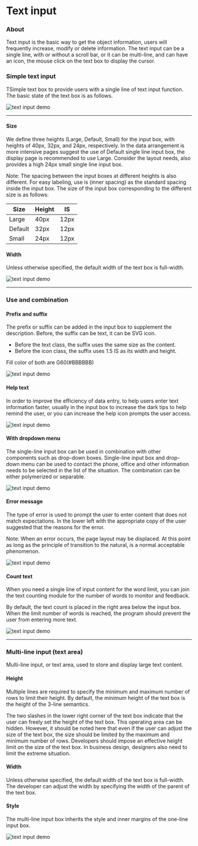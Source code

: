 <div class="guideline buttons">
  <div class="container">
    <h1>Text input</h1>
    <h3>About</h3>
    <p>Text input is the basic way to get the object information, users will frequently increase, modify or delete information.
      The text input can be a single line, with or without a scroll bar, or it can be multi-line, and can have an icon, the
      mouse click on the text box to display the cursor.</p>
    <div class="row">
      <div class="col-md-6">
        <h3>Simple text input</h3>
        <p>TSimple text box to provide users with a single line of text input function. The basic state of the text box is as
          follows.
        </p>
      </div>
      <div class="col-md-6">
        <img src="/static/image/guideline-sc/sc-text-input-simple.svg" alt="text input demo" class="img-responsive">
      </div>
    </div>
    <hr>
    <div class="row">
      <div class="col-md-6">
        <h4>Size</h4>
        <p>We define three heights (Large, Default, Small) for the input box, with heights of 40px, 32px, and 24px, respectively.
          In the data arrangement is more intensive pages suggest the use of Default single line input box, the display page
          is recommended to use Large. Consider the layout needs, also provides a high 24px small single line input box.</p>
        <p class="hint">Note: The spacing between the input boxes at different heights is also different. For easy labeling, use is (inner
          spacing) as the standard spacing inside the input box. The size of the input box corresponding to the different
          size is as follows:</p>
        <table class="table sc">
          <thead>
            <tr>
              <th>Size</th>
              <th>Height</th>
              <th>IS</th>
            </tr>
          </thead>
          <tbody>
            <tr>
              <td>Large</td>
              <td>40px</td>
              <td>12px</td>
            </tr>
            <tr>
              <td>Default</td>
              <td>32px</td>
              <td>12px</td>
            </tr>
            <tr>
              <td>Small</td>
              <td>24px</td>
              <td>12px</td>
            </tr>
          </tbody>
        </table>
        <h4>Width</h4>
        <p>Unless otherwise specified, the default width of the text box is full-width.</p>
      </div>
      <div class="col-md-6">
        <img src="/static/image/guideline-sc/sc-text-input-size.svg" alt="text input demo" class="img-responsive">
      </div>
    </div>
    <hr>
    <h3>Use and combination</h3>
    <div class="row">
      <div class="col-md-6">
        <h4>Prefix and suffix</h4>
        <p>The prefix or suffix can be added in the input box to supplement the description. Before, the suffix can be text,
          it can be SVG icon.</p>
        <ul>
          <li>Before the text class, the suffix uses the same size as the content.</li>
          <li>Before the icon class, the suffix uses 1.5 IS as its width and height.</li>
        </ul>
        <p>Fill color of both are G60(#BBBBBB)</p>
      </div>
      <div class="col-md-6">
        <img src="/static/image/guideline-sc/sc-text-input-prefix.svg" alt="text input demo" class="img-responsive">
      </div>
    </div>
    <div class="row">
      <div class="col-md-6">
        <h4>Help text</h4>
        <p>In order to improve the efficiency of data entry, to help users enter text information faster, usually in the input
          box to increase the dark tips to help remind the user, or you can increase the help icon prompts the user access.</p>
      </div>
      <div class="col-md-6">
        <img src="/static/image/guideline-sc/sc-text-input-help.svg" alt="text input demo" class="img-responsive">
      </div>
    </div>
    <div class="row">
      <div class="col-md-6">
        <h4>With dropdown menu</h4>
        <p>The single-line input box can be used in combination with other components such as drop-down boxes. Single-line input
          box and drop-down menu can be used to contact the phone, office and other information needs to be selected in the
          list of the situation. The combination can be either polymerized or separable.</p>
      </div>
      <div class="col-md-6">
        <img src="/static/image/guideline-sc/sc-text-input-dropdown.svg" alt="text input demo" class="img-responsive">
      </div>
    </div>
    <div class="row">
      <div class="col-md-6">
        <h4>Error message</h4>
        <p>The type of error is used to prompt the user to enter content that does not match expectations. In the lower left
          with the appropriate copy of the user suggested that the reasons for the error.</p>
        <p class="hint">Note: When an error occurs, the page layout may be displaced. At this point as long as the principle of transition
          to the natural, is a normal acceptable phenomenon.</p>
      </div>
      <div class="col-md-6">
        <img src="/static/image/guideline-sc/sc-text-input-error.svg" alt="text input demo" class="img-responsive">
      </div>
    </div>
    <div class="row">
      <div class="col-md-6">
        <h4>Count text</h4>
        <p>When you need a single line of input content for the word limit, you can join the text counting module for the number
          of words to monitor and feedback.</p>
        <p>By default, the text count is placed in the right area below the input box. When the limit number of words is reached,
          the program should prevent the user from entering more text.</p>
      </div>
      <div class="col-md-6">
        <img src="/static/image/guideline-sc/sc-text-input-count.svg" alt="text input demo" class="img-responsive">
      </div>
    </div>
    <hr>
    <h3>Multi-line input (text area)</h3>
    <div class="row">
      <div class="col-md-6">
        <p>Multi-line input, or text area, used to store and display large text content.</p>
        <h4>Height</h4>
        <p>Multiple lines are required to specify the minimum and maximum number of rows to limit their height. By default,
          the minimum height of the text box is the height of the 3-line semantics.</p>
        <p>The two slashes in the lower right corner of the text box indicate that the user can freely set the height of the
          text box. This operating area can be hidden. However, it should be noted here that even if the user can adjust
          the size of the text box, the size should be limited by the maximum and minimum number of rows. Developers should
          impose an effective height limit on the size of the text box. In business design, designers also need to limit
          the extreme situation.</p>
        <h4>Width</h4>
        <p>Unless otherwise specified, the default width of the text box is full-width. The developer can adjust the width by
          specifying the width of the parent of the text box.</p>
        <h4>Style</h4>
        <p>The multi-line input box inherits the style and inner margins of the one-line input box.</p>
      </div>
      <div class="col-md-6">
        <img src="/static/image/guideline-sc/sc-text-input-multi.svg" alt="text input demo" class="img-responsive">
      </div>
    </div>
  </div>
</div>